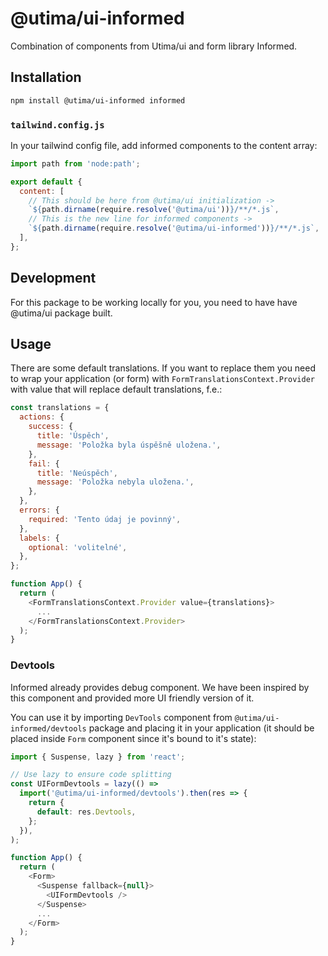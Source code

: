 # @utima/ui-informed

Combination of components from Utima/ui and form library Informed.

## Installation

```bash
npm install @utima/ui-informed informed
```

### `tailwind.config.js`

In your tailwind config file, add informed components to the content array:

```js
import path from 'node:path';

export default {
  content: [
    // This should be here from @utima/ui initialization ->
    `${path.dirname(require.resolve('@utima/ui'))}/**/*.js`,
    // This is the new line for informed components ->
    `${path.dirname(require.resolve('@utima/ui-informed'))}/**/*.js`,
  ],
};
```

## Development

For this package to be working locally for you, you need to have have @utima/ui package built.

## Usage

There are some default translations. If you want to replace them you need to wrap your application (or form) with `FormTranslationsContext.Provider` with value that will replace default translations, f.e.:

```javascript
const translations = {
  actions: {
    success: {
      title: 'Úspěch',
      message: 'Položka byla úspěšně uložena.',
    },
    fail: {
      title: 'Neúspěch',
      message: 'Položka nebyla uložena.',
    },
  },
  errors: {
    required: 'Tento údaj je povinný',
  },
  labels: {
    optional: 'volitelné',
  },
};

function App() {
  return (
    <FormTranslationsContext.Provider value={translations}>
      ...
    </FormTranslationsContext.Provider>
  );
}
```

### Devtools

Informed already provides debug component. We have been inspired by this component and provided more UI friendly version of it.

You can use it by importing `DevTools` component from `@utima/ui-informed/devtools` package and placing it in your application (it should be placed inside `Form` component since it's bound to it's state):

```javascript
import { Suspense, lazy } from 'react';

// Use lazy to ensure code splitting
const UIFormDevtools = lazy(() =>
  import('@utima/ui-informed/devtools').then(res => {
    return {
      default: res.Devtools,
    };
  }),
);

function App() {
  return (
    <Form>
      <Suspense fallback={null}>
        <UIFormDevtools />
      </Suspense>
      ...
    </Form>
  );
}
```
